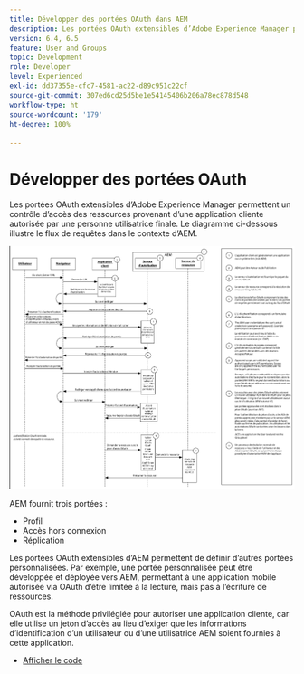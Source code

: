 ```yaml
---
title: Développer des portées OAuth dans AEM
description: Les portées OAuth extensibles d’Adobe Experience Manager permettent un contrôle d’accès des ressources provenant d’une application cliente autorisée par une personne utilisatrice finale. Le diagramme ci-dessous illustre le flux de requêtes dans le contexte d’AEM.
version: 6.4, 6.5
feature: User and Groups
topic: Development
role: Developer
level: Experienced
exl-id: dd37355e-cfc7-4581-ac22-d89c951c22cf
source-git-commit: 307ed6cd25d5be1e54145406b206a78ec878d548
workflow-type: ht
source-wordcount: '179'
ht-degree: 100%

---
```


# Développer des portées OAuth

Les portées OAuth extensibles d’Adobe Experience Manager permettent un contrôle d’accès des ressources provenant d’une application cliente autorisée par une personne utilisatrice finale. Le diagramme ci-dessous illustre le flux de requêtes dans le contexte d’AEM.

![Flux de portées Oauth.](./assets/oauth-code-sample-develop/oauth-scopes-flow.png)

AEM fournit trois portées :

* Profil
* Accès hors connexion
* Réplication

Les portées OAuth extensibles d’AEM permettent de définir d’autres portées personnalisées. Par exemple, une portée personnalisée peut être développée et déployée vers AEM, permettant à une application mobile autorisée via OAuth d’être limitée à la lecture, mais pas à l’écriture de ressources.

OAuth est la méthode privilégiée pour autoriser une application cliente, car elle utilise un jeton d’accès au lieu d’exiger que les informations d’identification d’un utilisateur ou d’une utilisatrice AEM soient fournies à cette application.

* [Afficher le code](https://github.com/Adobe-Consulting-Services/acs-aem-samples/blob/legacy/bundle/src/main/java/com/adobe/acs/samples/authentication/oauth/impl/SampleScopeWithPrivileges.java)

